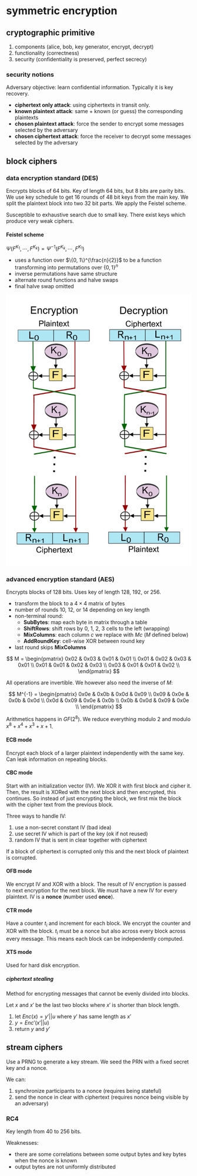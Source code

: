 # symmetric encryption

## cryptographic primitive

1. components (alice, bob, key generator, encrypt, decrypt)
2. functionality (correctness)
3. security (confidentiality is preserved, perfect secrecy)

### security notions

Adversary objective: learn confidential information. Typically it is key recovery.

- **ciphertext only attack**: using ciphertexts in transit only.
- **known plaintext attack**: same + known (or guess) the corresponding plaintexts
- **chosen plaintext attack**: force the sender to encrypt some messages selected by the adversary
- **chosen ciphertext attack**: force the receiver to decrypt some messages selected by the adversary

## block ciphers

### data encryption standard (DES)

Encrypts blocks of 64 bits. Key of length 64 bits, but 8 bits are parity bits. We use key schedule to get 16 rounds of 48 bit keys from the main key. We split the plaintext block into two 32 bit parts. We apply the Feistel scheme.

Susceptible to exhaustive search due to small key. There exist keys which produce very weak ciphers.

#### Feistel scheme

$\Psi(F^{K_1}, \cdots, F^{K_k}) = \Psi^{-1}(F^{K_k}, \cdots, F^{K_1})$

- uses a function over $\{0, 1\}^{\frac{n}{2}}$ to be a function transforming into permutations over $\{0, 1\}^n$
- inverse permutations have same structure
- alternate round functions and halve swaps
- final halve swap omitted

![Feistel scheme](./assets/feistel_scheme.png)

### advanced encryption standard (AES)

Encrypts blocks of 128 bits. Uses key of length 128, 192, or 256.

- transform the block to a $4 \times 4$ matrix of bytes
- number of rounds 10, 12, or 14 depending on key length
- non-terminal round:
  - **SubBytes**: map each byte in matrix through a table
  - **ShiftRows**: shift rows by 0, 1, 2, 3 cells to the left (wrapping)
  - **MixColumns**: each column $c$ we replace with $Mc$ ($M$ defined below)
  - **AddRoundKey**: cell-wise XOR between round key
- last round skips **MixColumns**

$$
M = \begin{pmatrix}
	0x02 & 0x03 & 0x01 & 0x01 \\
	0x01 & 0x02 & 0x03 & 0x01 \\
	0x01 & 0x01 & 0x02 & 0x03 \\
	0x03 & 0x01 & 0x01 & 0x02 \\
\end{pmatrix}
$$

All operations are invertible. We however also need the inverse of $M$:

$$
M^{-1} = \begin{pmatrix}
	0x0e & 0x0b & 0x0d & 0x09 \\
	0x09 & 0x0e & 0x0b & 0x0d \\
	0x0d & 0x09 & 0x0e & 0x0b \\
	0x0b & 0x0d & 0x09 & 0x0e \\
\end{pmatrix}
$$

Arithmetics happens in $GF(2^8)$. We reduce everything modulo 2 and modulo $x^8 + x^4 + x^3 + x + 1$.

#### ECB mode

Encrypt each block of a larger plaintext independently with the same key. Can leak information on repeating blocks.

#### CBC mode

Start with an initialization vector (IV). We XOR it with first block and cipher it. Then, the result is XORed with the next block and then encrypted, this continues. So instead of just encrypting the block, we first mix the block with the cipher text from the previous block.

Three ways to handle IV:

1. use a non-secret constant IV (bad idea)
2. use secret IV which is part of the key (ok if not reused)
3. random IV that is sent in clear together with ciphertext

If a block of ciphertext is corrupted only this and the next block of plaintext is corrupted.

#### OFB mode

We encrypt IV and XOR with a block. The result of IV encryption is passed to next encryption for the next block. We must have a new IV for every plaintext. IV is a **nonce** (**n**umber used **once**).

#### CTR mode

Have a counter $t_i$ and increment for each block. We encrypt the counter and XOR with the block. $t_i$ must be a nonce but also across every block across every message. This means each block can be independently computed.

#### XTS mode

Used for hard disk encryption.

##### ciphertext stealing

Method for encrypting messages that cannot be evenly divided into blocks.

Let $x$ and $x'$ be the last two blocks where $x'$ is shorter than block length.

1. let $Enc(x) = y' || u$ where $y'$ has same length as $x'$
2. $y = Enc'(x'||u)$
3. return $y$ and $y'$

## stream ciphers

Use a PRNG to generate a key stream. We seed the PRN with a fixed secret key and a nonce.

We can:

1. synchronize participants to a nonce (requires being stateful)
2. send the nonce in clear with ciphertext (requires nonce being visible by an adversary)

### RC4

Key length from 40 to 256 bits.

Weaknesses:

- there are some correlations between some output bytes and key bytes when the nonce is known
- output bytes are not uniformly distributed
